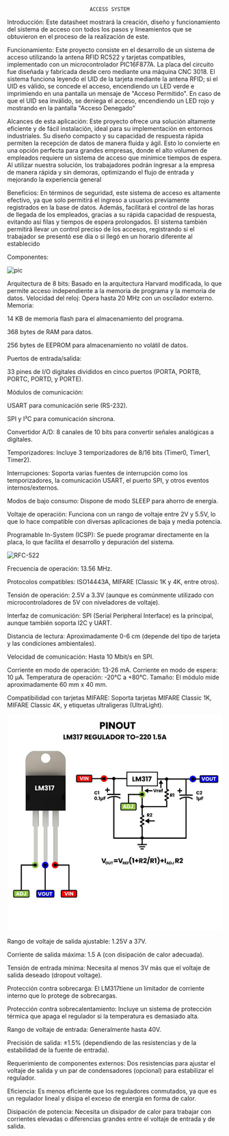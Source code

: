                                ACCESS SYSTEM

Introducción: 
Este datasheet mostrará la creación, diseño y funcionamiento del sistema de acceso con todos los pasos y lineamientos que se obtuvieron en el proceso de la realización de este.

Funcionamiento:
Este proyecto consiste en el desarrollo de un sistema de acceso utilizando la antena RFID RC522 y tarjetas compatibles, implementado con un microcontrolador PIC16F877A. La placa del circuito fue diseñada y fabricada desde cero mediante una máquina CNC 3018. El sistema funciona leyendo el UID de la tarjeta mediante la antena RFID; si el UID es válido, se concede el acceso, encendiendo un LED verde e imprimiendo en una pantalla un mensaje de "Acceso Permitido". En caso de que el UID sea inválido, se deniega el acceso, encendiendo un LED rojo y mostrando en la pantalla "Acceso Denegado"

Alcances de esta aplicación:
Este proyecto ofrece una solución altamente eficiente y de fácil instalación, ideal para su implementación en entornos industriales. Su diseño compacto y su capacidad de respuesta rápida permiten la recepción de datos de manera fluida y ágil. Esto lo convierte en una opción perfecta para grandes empresas, donde el alto volumen de empleados requiere un sistema de acceso que minimice tiempos de espera. Al utilizar nuestra solución, los trabajadores podrán ingresar a la empresa de manera rápida y sin demoras, optimizando el flujo de entrada y mejorando la experiencia general

Beneficios:
En términos de seguridad, este sistema de acceso es altamente efectivo, ya que solo permitirá el ingreso a usuarios previamente registrados en la base de datos. Además, facilitará el control de las horas de llegada de los empleados, gracias a su rápida capacidad de respuesta, evitando así filas y tiempos de espera prolongados. El sistema también permitirá llevar un control preciso de los accesos, registrando si el trabajador se presentó ese día o si llegó en un horario diferente al establecido

Componentes:

![pic](https://github.com/user-attachments/assets/905c4dd1-3df3-4ba5-838a-b8b5155ba1cc)

Arquitectura de 8 bits: Basado en la arquitectura Harvard modificada, lo que permite acceso independiente a la memoria de programa y la memoria de datos.
Velocidad del reloj: Opera hasta 20 MHz con un oscilador externo.
Memoria:

14 KB de memoria flash para el almacenamiento del programa.

368 bytes de RAM para datos.

256 bytes de EEPROM para almacenamiento no volátil de datos.

Puertos de entrada/salida:

33 pines de I/O digitales divididos en cinco puertos (PORTA, PORTB, PORTC, PORTD, y PORTE).

Módulos de comunicación:

USART para comunicación serie (RS-232).

SPI y I²C para comunicación síncrona.

Convertidor A/D: 8 canales de 10 bits para convertir señales analógicas a digitales.

Temporizadores: Incluye 3 temporizadores de 8/16 bits (Timer0, Timer1, Timer2).

Interrupciones: Soporta varias fuentes de interrupción como los temporizadores, la comunicación USART, el puerto SPI, y otros eventos internos/externos.

Modos de bajo consumo: Dispone de modo SLEEP para ahorro de energía.

Voltaje de operación: Funciona con un rango de voltaje entre 2V y 5.5V, lo que lo hace compatible con diversas aplicaciones de baja y media potencia.

Programable In-System (ICSP): Se puede programar directamente en la placa, lo que facilita el desarrollo y depuración del sistema.


![RFC-522](https://github.com/user-attachments/assets/7cfc57b7-56a7-4b0d-93ac-7b8dfd11ee8e)

Frecuencia de operación: 13.56 MHz.

Protocolos compatibles: ISO14443A, MIFARE (Classic 1K y 4K, entre otros).

Tensión de operación: 2.5V a 3.3V (aunque es comúnmente utilizado con microcontroladores de 5V con niveladores de voltaje).

Interfaz de comunicación: SPI (Serial Peripheral Interface) es la principal, aunque también soporta I2C y UART.

Distancia de lectura: Aproximadamente 0-6 cm (depende del tipo de tarjeta y las condiciones ambientales).

Velocidad de comunicación: Hasta 10 Mbit/s en SPI.

Corriente en modo de operación: 13-26 mA. Corriente en modo de espera: 10 µA. Temperatura de operación: -20°C a +80°C.
Tamaño: El módulo mide aproximadamente 60 mm x 40 mm.

Compatibilidad con tarjetas MIFARE: Soporta tarjetas MIFARE Classic 1K, MIFARE Classic 4K, y etiquetas ultraligeras (UltraLight).


[![Regulador-LM317](imagenes\Regulador.jpg)](https://github.com/jhogarciacu/AccessRFID_System/issues/2#issue-2561969482)

Rango de voltaje de salida ajustable: 1.25V a 37V.

Corriente de salida máxima: 1.5 A (con disipación de calor adecuada).

Tensión de entrada mínima: Necesita al menos 3V más que el voltaje de salida deseado (dropout voltage).

Protección contra sobrecarga: El LM317tiene un limitador de corriente interno que lo protege de sobrecargas.

Protección contra sobrecalentamiento: Incluye un sistema de protección térmica que apaga el regulador si la temperatura es demasiado alta.

Rango de voltaje de entrada: Generalmente hasta 40V.

Precisión de salida: ±1.5% (dependiendo de las resistencias y de la estabilidad de la fuente de entrada).

Requerimiento de componentes externos: Dos resistencias para ajustar el voltaje de salida y un par de condensadores (opcional) para estabilizar el regulador.

Eficiencia: Es menos eficiente que los reguladores conmutados, ya que es un regulador lineal y disipa el exceso de energía en forma de calor.

Disipación de potencia: Necesita un disipador de calor para trabajar con corrientes elevadas o diferencias grandes entre el voltaje de entrada y de salida.




